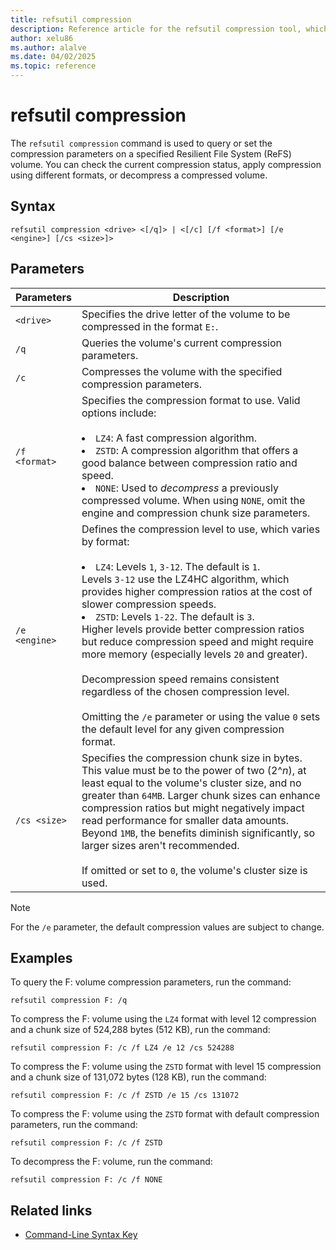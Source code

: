 ```yaml
---
title: refsutil compression
description: Reference article for the refsutil compression tool, which queries or modifies compression settings on a Resilient File System (ReFS) volume in Windows.
author: xelu86
ms.author: alalve
ms.date: 04/02/2025
ms.topic: reference
---
```


# refsutil compression

The `refsutil compression` command is used to query or set the compression parameters on a specified Resilient File System (ReFS) volume. You can check the current compression status, apply compression using different formats, or decompress a compressed volume.

## Syntax

```
refsutil compression <drive> <[/q]> | <[/c] [/f <format>] [/e <engine>] [/cs <size>]>
```

## Parameters

| Parameters | Description |
|--|--|
| `<drive>` | Specifies the drive letter of the volume to be compressed in the format `E:`. |
| `/q` | Queries the volume's current compression parameters. |
| `/c` | Compresses the volume with the specified compression parameters. |
| `/f <format>` | Specifies the compression format to use. Valid options include:<br><br> <li>`LZ4`: A fast compression algorithm. <li> `ZSTD`: A compression algorithm that offers a good balance between compression ratio and speed. <li> `NONE`: Used to *decompress* a previously compressed volume. When using `NONE`, omit the engine and compression chunk size parameters.</li> |
| `/e <engine>` | Defines the compression level to use, which varies by format:<br><br> <li> `LZ4`: Levels `1`, `3-12`. The default is `1`. <br>Levels `3-12` use the LZ4HC algorithm, which provides higher compression ratios at the cost of slower compression speeds. <br><li> `ZSTD`: Levels `1-22`. The default is `3`. <br>Higher levels provide better compression ratios but reduce compression speed and might require more memory (especially levels `20` and greater). <br><br>Decompression speed remains consistent regardless of the chosen compression level.</li><br> Omitting the `/e` parameter or using the value `0` sets the default level for any given compression format. |
| `/cs <size>` | Specifies the compression chunk size in bytes. This value must be to the power of two (2^*n*), at least equal to the volume's cluster size, and no greater than `64MB`. Larger chunk sizes can enhance compression ratios but might negatively impact read performance for smaller data amounts. Beyond `1MB`, the benefits diminish significantly, so larger sizes aren't recommended.<br><br> If omitted or set to `0`, the volume's cluster size is used. |

> [!NOTE]
> For the `/e` parameter, the default compression values are subject to change.

## Examples

To query the F: volume compression parameters, run the command:

```
refsutil compression F: /q
```

To compress the F: volume using the `LZ4` format with level 12 compression and a chunk size of 524,288 bytes (512 KB), run the command:

```
refsutil compression F: /c /f LZ4 /e 12 /cs 524288
```

To compress the F: volume using the `ZSTD` format with level 15 compression and a chunk size of 131,072 bytes (128 KB), run the command:

```
refsutil compression F: /c /f ZSTD /e 15 /cs 131072
```

To compress the F: volume using the `ZSTD` format with default compression parameters, run the command:

```
refsutil compression F: /c /f ZSTD
```

To decompress the F: volume, run the command:

```
refsutil compression F: /c /f NONE
```

## Related links

- [Command-Line Syntax Key](command-line-syntax-key.md)
